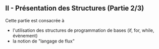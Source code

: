 <h2 dir="auto" id="h_4774480761351655104528452"><strong>II - Pr&eacute;sentation des Structures&nbsp;(Partie 2/3)</strong></h2>
<p dir="auto">Cette partie est consacr&eacute;e &agrave;</p>
<ul dir="auto">
<li>l'utilisation des structures de programmation de bases (if, for, while, &eacute;v&egrave;nement)</li>
<li>la notion de "langage de flux"</li>
</ul>
